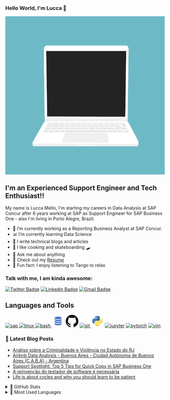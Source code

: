 <!--
**LuccaMello7/luccamello7** is a ✨ _special_ ✨ repository because its `README.md` (this file) appears on your GitHub profile.-->

### Hello World, I'm Lucca 👋

<p align="center">
  <img align="center" alt="GIF" src="https://github.com/LuccaMello7/luccamello7/blob/main/code.gif?raw=true" width="800" height="500" />
</p>

## I'm an Experienced Support Engineer and Tech Enthusiast!!

My name is Lucca Mello, I'm starting my careers in Data Analysis at SAP Concur after 6 years working at SAP as Support Engineer for SAP Business One -  also I'm living in Porto Alegre, Brazil.


- 🔭 I’m currently working as a Reporting Business Analyst at SAP Concur.
- 📊 I’m currently learning Data Science
- 📃 I write technical blogs and articles
- 🥓 I like cooking and skateboarding 🛹
- 💬 Ask me about anything
- 📙 Check out my [Resume](https://github.com/LuccaMello7/luccamello7/blob/main/Lucca%20Mello.pdf)
- 🎵 Fun fact: I enjoy listening to Tango to relax

### Talk with me, I am kinda awesome:
[![Twitter Badge](https://img.shields.io/badge/-@lcmello77-00acee?style=flat-square&labelColor=00acee&logo=twitter&logoColor=white&link=https://twitter.com/lcmello77)](https://twitter.com/lcmello77) 
[![Linkedin Badge](https://img.shields.io/badge/-Lucca%20Mello-2867b2?style=flat-square&logo=Linkedin&logoColor=white&link=https://www.linkedin.com/in/luccamello7/)](https://www.linkedin.com/in/luccamello7/)
[![Gmail Badge](https://img.shields.io/badge/-luccamello7@gmail.com-bb001b?style=flat-square&logo=Gmail&logoColor=white&link=mailto:luccamello7gmail.com)](mailto:luccamello7@gmail.com)


<h2 align="left">Languages and Tools</h2>

<p align="left"> 
<a href="https://www.sap.com/" target="_blank"> <img src="https://www.vectorlogo.zone/logos/sap/sap-icon.svg" alt="sap" width="40" height="40"/> </a> 
<a href="https://www.linux.org/" target="_blank"> <img src="https://www.vectorlogo.zone/logos/linux/linux-icon.svg" alt="linux" width="40" height="40"/> </a> 
<a href="https://www.gnu.org/software/bash/" target="_blank"> <img src="https://www.vectorlogo.zone/logos/gnu_bash/gnu_bash-icon.svg" alt="bash" width="40" height="40"/> </a>
<a href="https://www.microsoft.com/pt-br/sql-server/" target="_blank"> <img src="https://raw.githubusercontent.com/github/explore/80688e429a7d4ef2fca1e82350fe8e3517d3494d/topics/sql/sql.png" alt="sql" width="40" height="40"/></a>
<a href="https://www.github.com/" target="_blank"> <img src="https://raw.githubusercontent.com/github/explore/78df643247d429f6cc873026c0622819ad797942/topics/github/github.png" alt="github" width="40" height="40"/></a>
<a href="https://git-scm.com/" target="_blank"> <img src="https://www.vectorlogo.zone/logos/git-scm/git-scm-icon.svg" alt="git" width="40" height="40"/> </a> 
<a href="https://www.python.org" target="_blank"> <img src="https://raw.githubusercontent.com/devicons/devicon/master/icons/python/python-original.svg" alt="python" width="40" height="40"/></a>
<a href="https://jupyter.org/" target="_blank"> <img src="https://www.vectorlogo.zone/logos/jupyter/jupyter-icon.svg" alt="jupyter" width="40" height="40"/></a>
<a href="https://pytorch.org/" target="_blank"> <img src="https://www.vectorlogo.zone/logos/pytorch/pytorch-icon.svg" alt="pytorch" width="40" height="40"/></a>
<a href="https://www.vim.org/" target="_blank"> <img src="https://www.vectorlogo.zone/logos/vim/vim-icon.svg" alt="vim" width="40" height="40"/></a>
 </p>
 
### 📝 Latest Blog Posts

<!-- BLOG-POST-LIST:START -->
- [Análise sobre a Criminalidade e Violência no Estado do RJ](https://lucca.medium.com/an%C3%A1lise-sobre-a-criminalidade-e-viol%C3%AAncia-no-estado-do-rj-a594f60f1d85)
- [Airbnb Data Analysis - Buenos Aires - Ciudad Autónoma de Buenos Aires (C.A.B.A) - Argentina](https://www.linkedin.com/pulse/airbnb-data-analysis-buenos-aires-ciudad-aut%C3%B3noma-de-lucca-mello/)
- [Support Spotlight: Top 5 Tips for Quick Copy in SAP Business One](https://www.linkedin.com/pulse/support-spotlight-top-5-tips-quick-copy-sap-business-one-lucca-mello/)
- [A reinvenção do testador de software é necessária](https://medium.com/@lucca/a-reinven%C3%A7%C3%A3o-do-testador-de-software-%C3%A9-necess%C3%A1ria-a82accccda04)
- [Life is about cycles and why you should learn to be patient](https://medium.com/@lucca/life-is-about-cycles-and-why-you-have-to-learn-to-be-patient-b71cd7d85905)
<!-- BLOG-POST-LIST:END -->

<details>
  <summary>🥋 GitHub Stats</summary>

  <img align="left" alt="Lucca's GitHub Stats" src="https://github-readme-stats.vercel.app/api?username=LuccaMello7&theme=dracula&show_icons=true" />

</details>
  
  <details>
  <summary>🚧 Most Used Languages</summary>

<img align="left" alt="Lucca's GitHub Top Languages" src="https://github-readme-stats.vercel.app/api/top-langs/?username=LuccaMello7" />

</details

